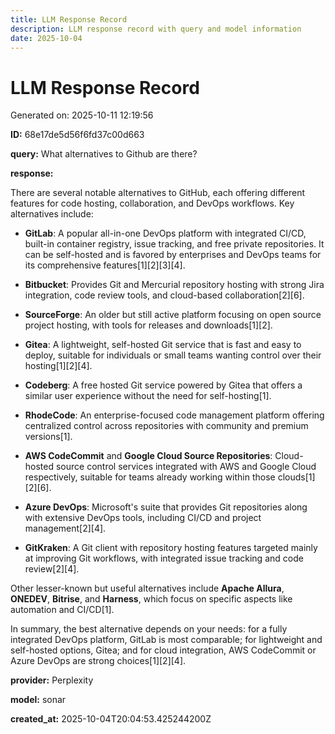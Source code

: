 ```yaml
---
title: LLM Response Record
description: LLM response record with query and model information
date: 2025-10-04
---
```


# LLM Response Record

Generated on: 2025-10-11 12:19:56

**ID:** 68e17de5d56f6fd37c00d663

**query:** What alternatives to Github are there?

**response:**

There are several notable alternatives to GitHub, each offering different features for code hosting, collaboration, and DevOps workflows. Key alternatives include:

- **GitLab**: A popular all-in-one DevOps platform with integrated CI/CD, built-in container registry, issue tracking, and free private repositories. It can be self-hosted and is favored by enterprises and DevOps teams for its comprehensive features[1][2][3][4].

- **Bitbucket**: Provides Git and Mercurial repository hosting with strong Jira integration, code review tools, and cloud-based collaboration[2][6].

- **SourceForge**: An older but still active platform focusing on open source project hosting, with tools for releases and downloads[1][2].

- **Gitea**: A lightweight, self-hosted Git service that is fast and easy to deploy, suitable for individuals or small teams wanting control over their hosting[1][2][4].

- **Codeberg**: A free hosted Git service powered by Gitea that offers a similar user experience without the need for self-hosting[1].

- **RhodeCode**: An enterprise-focused code management platform offering centralized control across repositories with community and premium versions[1].

- **AWS CodeCommit** and **Google Cloud Source Repositories**: Cloud-hosted source control services integrated with AWS and Google Cloud respectively, suitable for teams already working within those clouds[1][2][6].

- **Azure DevOps**: Microsoft's suite that provides Git repositories along with extensive DevOps tools, including CI/CD and project management[2][4].

- **GitKraken**: A Git client with repository hosting features targeted mainly at improving Git workflows, with integrated issue tracking and code review[2][4].

Other lesser-known but useful alternatives include **Apache Allura**, **ONEDEV**, **Bitrise**, and **Harness**, which focus on specific aspects like automation and CI/CD[1].

In summary, the best alternative depends on your needs: for a fully integrated DevOps platform, GitLab is most comparable; for lightweight and self-hosted options, Gitea; and for cloud integration, AWS CodeCommit or Azure DevOps are strong choices[1][2][4].

**provider:** Perplexity

**model:** sonar

**created_at:** 2025-10-04T20:04:53.425244200Z

